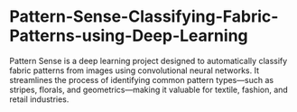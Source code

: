 # Pattern-Sense-Classifying-Fabric-Patterns-using-Deep-Learning
Pattern Sense is a deep learning project designed to automatically classify fabric patterns from images using convolutional neural networks. It streamlines the process of identifying common pattern types—such as stripes, florals, and geometrics—making it valuable for textile, fashion, and retail industries.
